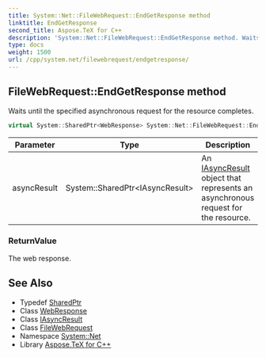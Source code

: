 ```yaml
---
title: System::Net::FileWebRequest::EndGetResponse method
linktitle: EndGetResponse
second_title: Aspose.TeX for C++
description: 'System::Net::FileWebRequest::EndGetResponse method. Waits until the specified asynchronous request for the resource completes in C++.'
type: docs
weight: 1500
url: /cpp/system.net/filewebrequest/endgetresponse/
---
```

## FileWebRequest::EndGetResponse method


Waits until the specified asynchronous request for the resource completes.

```cpp
virtual System::SharedPtr<WebResponse> System::Net::FileWebRequest::EndGetResponse(System::SharedPtr<IAsyncResult> asyncResult) override
```


| Parameter | Type | Description |
| --- | --- | --- |
| asyncResult | System::SharedPtr\<IAsyncResult\> | An [IAsyncResult](../../../system/iasyncresult/) object that represents an asynchronous request for the resource. |

### ReturnValue

The web response.

## See Also

* Typedef [SharedPtr](../../../system/sharedptr/)
* Class [WebResponse](../../webresponse/)
* Class [IAsyncResult](../../../system/iasyncresult/)
* Class [FileWebRequest](../)
* Namespace [System::Net](../../)
* Library [Aspose.TeX for C++](../../../)
